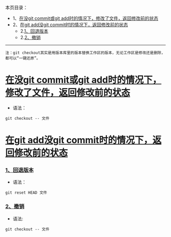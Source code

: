 本页目录：
- 1、[在没git commit或git add时的情况下，修改了文件，返回修改前的状态](#git-01)
- 2、[在git add没git commit时的情况下，返回修改前的状态](#git-02)
    - 2.[1、回退版本](#git-02-01)
    - 2.[2、撤销](#git-02-02)

----------

`注：git checkout其实是用版本库里的版本替换工作区的版本，无论工作区是修改还是删除，都可以“一键还原”。`
# <a name="git-01" href="#" >在没git commit或git add时的情况下，修改了文件，返回修改前的状态</a>
- 语法：
```shellshellshell
git checkout -- 文件
```
# <a name="git-02" href="#" >在git add没git commit时的情况下，返回修改前的状态</a>
### <a name="git-02-01" href="#" >1、回退版本</a>
- 语法：
```shellshell
git reset HEAD 文件
```
### <a name="git-02-02" href="#" >2、撤销</a>
- 语法:
```shell
git checkout -- 文件
```